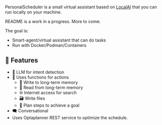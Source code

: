 PersonalScheduler is a small virtual assistant based on [LocalAI]("https://github.com/mudler/LocalAGI") that you can run locally on your machine.

README is a work in a progress. More to come.

The goal is:
- Smart-agent/virtual assistant that can do tasks
- Run with Docker/Podman/Containers

## 🚀 Features

- 🧠 LLM for intent detection
- 🧠 Uses functions for actions
    - 📝 Write to long-term memory
    - 📖 Read from long-term memory 
    - 🌐 Internet access for search
    - :card_file_box: Write files
    - 🔌 Plan steps to achieve a goal
- 🗨️ Conversational
- Uses Optaplanner REST service to optimize the schedule.
